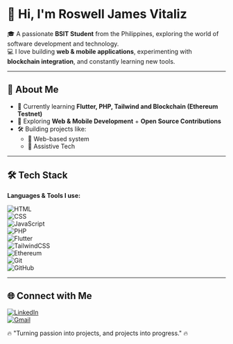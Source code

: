 # 👋 Hi, I'm Roswell James Vitaliz  

🎓 A passionate **BSIT Student** from the Philippines, exploring the world of software development and technology.  
💻 I love building **web & mobile applications**, experimenting with **blockchain integration**, and constantly learning new tools.  

---

## 🚀 About Me
- 🎯 Currently learning **Flutter, PHP, Tailwind and Blockchain (Ethereum Testnet)**
- 🌱 Exploring **Web & Mobile Development** + **Open Source Contributions**
- 🛠️ Building projects like:  
  - 📱 Web-based system  
  - 🤖 Assistive Tech

---

## 🛠️ Tech Stack
**Languages & Tools I use:**  

![HTML](https://img.shields.io/badge/HTML5-E34F26?style=for-the-badge&logo=html5&logoColor=fff)  
![CSS](https://img.shields.io/badge/CSS3-1572B6?style=for-the-badge&logo=css3&logoColor=fff)  
![JavaScript](https://img.shields.io/badge/JavaScript-323330?style=for-the-badge&logo=javascript&logoColor=f7df1e)  
![PHP](https://img.shields.io/badge/PHP-777bb4?style=for-the-badge&logo=php&logoColor=fff)  
![Flutter](https://img.shields.io/badge/Flutter-02569B?style=for-the-badge&logo=flutter&logoColor=fff)  
![TailwindCSS](https://img.shields.io/badge/TailwindCSS-38B2AC?style=for-the-badge&logo=tailwind-css&logoColor=fff)  
![Ethereum](https://img.shields.io/badge/Ethereum-3C3C3D?style=for-the-badge&logo=ethereum&logoColor=fff)  
![Git](https://img.shields.io/badge/Git-F05032?style=for-the-badge&logo=git&logoColor=fff)  
![GitHub](https://img.shields.io/badge/GitHub-181717?style=for-the-badge&logo=github&logoColor=fff)  

---

## 🌐 Connect with Me
[![LinkedIn](https://img.shields.io/badge/LinkedIn-0A66C2?style=for-the-badge&logo=linkedin&logoColor=fff)](https://www.linkedin.com/in/roswell-james-vitaliz-182a58181/)  
[![Gmail](https://img.shields.io/badge/Email-D14836?style=for-the-badge&logo=gmail&logoColor=fff)](mailto:roswelljamesvitaliz@gmail.com)  

🔥 "Turning passion into projects, and projects into progress." 🔥
